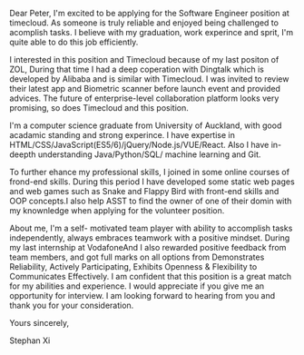 Dear Peter,
I'm excited to be applying for the Software Engineer position at timecloud. As someone is truly reliable and 
enjoyed being challenged to acomplish tasks. I believe with my graduation, work experince and sprit, I'm quite 
able to do this job efficiently.

I interested in this position and Timecloud because of my last positon of ZOL, During that time I had a deep coperation 
with Dingtalk which is developed by Alibaba and is similar with Timecloud. I was invited to review their latest app and 
Biometric scanner before launch event and provided advices. The future of enterprise-level collaboration platform looks 
very promising, so does Timecloud and this position.

I'm a computer science graduate from University of Auckland, with good acadamic standing and strong experince. 
I have expertise in HTML/CSS/JavaScript(ES5/6)/jQuery/Node.js/VUE/React. Also I have in-deepth understanding Java/Python/SQL/
machine learning and Git.

To further ehance my professional skills, I joined in some online courses of frond-end skills. During this 
period I have developed some static web pages and web games such as Snake and Flappy Bird with front-end skills and 
OOP concepts.I also help ASST to find the owner of one of their domin with my knownledge when applying for the volunteer position. 

About me, I'm a self- motivated team player with ability to accomplish tasks independently, always embraces teamwork with a positive 
mindset. During my last internship at VodafoneAnd I also rewarded positive feedback from team members, and got full marks on all options from 
Demonstrates Reliability, Actively Participating, Exhibits Openness & Flexibility to Communicates Effectively. I am confident that this position 
is a great match for my abilities and experience. I would appreciate if you give me an opportunity for interview. 
I am looking forward to hearing from you and thank you for your consideration.      

Yours sincerely,

Stephan Xi

